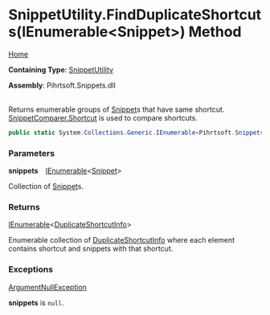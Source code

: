 # SnippetUtility\.FindDuplicateShortcuts\(IEnumerable\<Snippet>\) Method

[Home](../../../../README.md)

**Containing Type**: [SnippetUtility](../README.md)

**Assembly**: Pihrtsoft\.Snippets\.dll

\
Returns enumerable groups of [Snippet](../../Snippet/README.md)s that have same shortcut\. [SnippetComparer.Shortcut](../../Comparers/SnippetComparer/Shortcut/README.md) is used to compare shortcuts\.

```csharp
public static System.Collections.Generic.IEnumerable<Pihrtsoft.Snippets.DuplicateShortcutInfo> FindDuplicateShortcuts(System.Collections.Generic.IEnumerable<Pihrtsoft.Snippets.Snippet> snippets)
```

### Parameters

**snippets** &ensp; [IEnumerable](https://docs.microsoft.com/en-us/dotnet/api/system.collections.generic.ienumerable-1)\<[Snippet](../../Snippet/README.md)>

Collection of [Snippet](../../Snippet/README.md)s\.

### Returns

[IEnumerable](https://docs.microsoft.com/en-us/dotnet/api/system.collections.generic.ienumerable-1)\<[DuplicateShortcutInfo](../../DuplicateShortcutInfo/README.md)>

Enumerable collection of [DuplicateShortcutInfo](../../DuplicateShortcutInfo/README.md) where each element contains shortcut and snippets with that shortcut\.

### Exceptions

[ArgumentNullException](https://docs.microsoft.com/en-us/dotnet/api/system.argumentnullexception)

**snippets** is `null`\.

